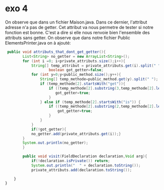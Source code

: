 # exo 4

On observe que dans un fichier Maison.java. Dans ce dernier, l'attribut adresse n'a pas de getter. Cet attribut va nous permetre de tester  si notre fonction est bonne. C'est a dire si elle nous renvoie bien l'ensemble des attributs sans getter.
On observe que dans notre fichier Public ElementsPrinter.java on à ajouté:

```java
 public void attributs_that_dont_get_getter(){
        List<String> no_getter = new ArrayList<String>();
        for (int i =0; i<private_attributs.size();i++){
            String[] temp_attribut = private_attributs.get(i).split(" ");
                    boolean got_getter=false;
            for (int y=0;y<public_method.size();y++){
                String[] temp_methode=public_method.get(y).split(" ");
                if (temp_methode[2].startsWith("get")){
                    if ((temp_methode[2].substring(3,temp_methode[2].length()-2)).toLowerCase().equals(temp_attribut[2].toLowerCase().substring(0,temp_attribut[2].length()-1))){
                       got_getter=true;
                    }
                } else if (temp_methode[2].startsWith("is")) {
                    if ((temp_methode[2].substring(2,temp_methode[2].length()-2)).toLowerCase().equals(temp_attribut[2].toLowerCase().substring(0,temp_attribut[2].length()-1))){
                        got_getter=true;
                    }
                }
            }
            if(!got_getter){
            no_getter.add(private_attributs.get(i));}
        }
        System.out.println(no_getter);
        }
```
```java
        public void visit(FieldDeclaration declaration,Void arg){
            if(!declaration.isPrivate()) return;
            System.out.println("  " + declaration.toString());
            private_attributs.add(declaration.toString());
```
        }
    }
